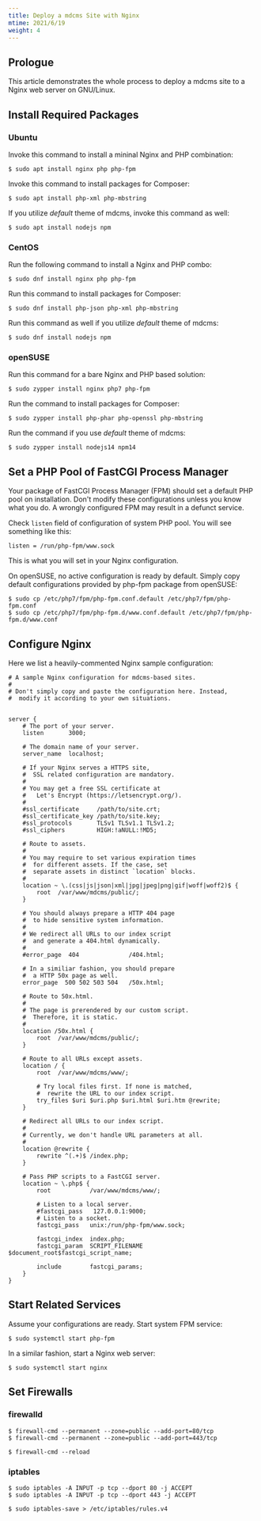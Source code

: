 ```yaml
---
title: Deploy a mdcms Site with Nginx
mtime: 2021/6/19
weight: 4
---
```


## Prologue

This article demonstrates the whole process to deploy a mdcms site to a Nginx web server on GNU/Linux.

## Install Required Packages

### Ubuntu

Invoke this command to install a mininal Nginx and PHP combination:

```shell
$ sudo apt install nginx php php-fpm
```

Invoke this command to install packages for Composer:

```shell
$ sudo apt install php-xml php-mbstring
```

If you utilize *default* theme of mdcms, invoke this command as well:

```shell
$ sudo apt install nodejs npm
```

### CentOS

Run the following command to install a Nginx and PHP combo:

```shell
$ sudo dnf install nginx php php-fpm
```

Run this command to install packages for Composer:

```shell
$ sudo dnf install php-json php-xml php-mbstring
```

Run this command as well if you utilize *default* theme of mdcms:

```shell
$ sudo dnf install nodejs npm
```

### openSUSE

Run this command for a bare Nginx and PHP based solution:

```shell
$ sudo zypper install nginx php7 php-fpm 
```

Run the command to install packages for Composer:

```shell
$ sudo zypper install php-phar php-openssl php-mbstring
```

Run the command if you use *default* theme of mdcms:

```shell
$ sudo zypper install nodejs14 npm14
```

## Set a PHP Pool of FastCGI Process Manager

Your package of FastCGI Process Manager (FPM) should set a default PHP pool on installation. Don't modify these configurations unless you know what you do. A wrongly configured FPM may result in a defunct service.

Check `listen` field of configuration of system PHP pool. You will see something like this:

```
listen = /run/php-fpm/www.sock
```

This is what you will set in your Nginx configuration.

On openSUSE, no active configuration is ready by default. Simply copy default configurations provided by php-fpm package from openSUSE:

```shell
$ sudo cp /etc/php7/fpm/php-fpm.conf.default /etc/php7/fpm/php-fpm.conf
$ sudo cp /etc/php7/fpm/php-fpm.d/www.conf.default /etc/php7/fpm/php-fpm.d/www.conf
```

## Configure Nginx

Here we list a heavily-commented Nginx sample configuration:

```nginx
# A sample Nginx configuration for mdcms-based sites.
#
# Don't simply copy and paste the configuration here. Instead,
#  modify it according to your own situations.


server {
    # The port of your server.
    listen       3000;

    # The domain name of your server.
    server_name  localhost;

    # If your Nginx serves a HTTPS site,
    #  SSL related configuration are mandatory.
    #
    # You may get a free SSL certificate at
    #   Let's Encrypt (https://letsencrypt.org/).
    #
    #ssl_certificate     /path/to/site.crt;
    #ssl_certificate_key /path/to/site.key;
    #ssl_protocols       TLSv1 TLSv1.1 TLSv1.2;
    #ssl_ciphers         HIGH:!aNULL:!MD5;

    # Route to assets.
    #
    # You may require to set various expiration times
    #  for different assets. If the case, set
    #  separate assets in distinct `location` blocks.
    #
    location ~ \.(css|js|json|xml|jpg|jpeg|png|gif|woff|woff2)$ {
        root  /var/www/mdcms/public/;
    }

    # You should always prepare a HTTP 404 page
    #  to hide sensitive system information.
    #
    # We redirect all URLs to our index script
    #  and generate a 404.html dynamically.
    #
    #error_page  404              /404.html;

    # In a similiar fashion, you should prepare
    #  a HTTP 50x page as well.
    error_page  500 502 503 504   /50x.html;

    # Route to 50x.html.
    #
    # The page is prerendered by our custom script.
    #  Therefore, it is static.
    #
    location /50x.html {
        root  /var/www/mdcms/public/;
    }

    # Route to all URLs except assets.
    location / {
        root  /var/www/mdcms/www/;

        # Try local files first. If none is matched,
        #  rewrite the URL to our index script.
        try_files $uri $uri.php $uri.html $uri.htm @rewrite;
    }

    # Redirect all URLs to our index script.
    #
    # Currently, we don't handle URL parameters at all.
    #
    location @rewrite {
        rewrite ^(.+)$ /index.php;
    }

    # Pass PHP scripts to a FastCGI server.
    location ~ \.php$ {
        root           /var/www/mdcms/www/;

        # Listen to a local server.
        #fastcgi_pass   127.0.0.1:9000;
        # Listen to a socket.
        fastcgi_pass   unix:/run/php-fpm/www.sock;

        fastcgi_index  index.php;
        fastcgi_param  SCRIPT_FILENAME  $document_root$fastcgi_script_name;

        include        fastcgi_params;
    }
}
```

## Start Related Services

Assume your configurations are ready. Start system FPM service:

```shell
$ sudo systemctl start php-fpm
```

In a similar fashion, start a Nginx web server:

```shell
$ sudo systemctl start nginx
```

## Set Firewalls

### firewalld

```shell
$ firewall-cmd --permanent --zone=public --add-port=80/tcp
$ firewall-cmd --permanent --zone=public --add-port=443/tcp
```

```shell
$ firewall-cmd --reload
```

### iptables

```shell
$ sudo iptables -A INPUT -p tcp --dport 80 -j ACCEPT
$ sudo iptables -A INPUT -p tcp --dport 443 -j ACCEPT
```

```shell
$ sudo iptables-save > /etc/iptables/rules.v4
```
